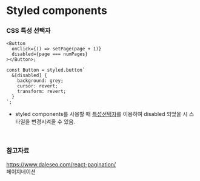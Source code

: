 # Styled components

### CSS 특성 선택자

```TSX
<Button
  onClick={() => setPage(page + 1)}
  disabled={page === numPages}
></Button>;

const Button = styled.button`
  &[disabled] {
    background: grey;
    cursor: revert;
    transform: revert;
  }
`;
```

- styled components를 사용할 때 [특성선택자](https://developer.mozilla.org/ko/docs/Web/CSS/Attribute_selectors)를 이용하여 disabled 되었을 시 스타일을 변경시켜줄 수 있음.

<br>

### 참고자료

https://www.daleseo.com/react-pagination/  
페이지네이션
